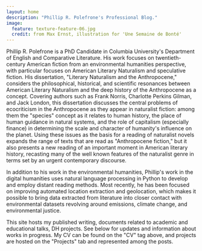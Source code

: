 ```yaml
---
layout: home
description: "Phillip R. Polefrone's Professional Blog."
image:
  feature: texture-feature-06.jpg
  credit: from Max Ernst, illustration for 'Une Semaine de Bonté'
---
```



Phillip R. Polefrone is a PhD Candidate in Columbia University's Department of
English and Comparative Literature. His work focuses on twentieth-century
American fiction from an environmental humanities perspective, with particular
focuses on American Literary Naturalism and speculative fiction. His
dissertation, "Literary Naturalism and the Anthropocene," considers the
philosophical, historical, and scientific resonances between American Literary
Naturalism and the deep history of the Anthropocene as a concept. Covering
authors such as Frank Norris, Charlotte Perkins Gilman, and Jack London, this
dissertation discusses the central problems of ecocriticism in the Anthropocene
as they appear in naturalist fiction: among them the "species" concept as it
relates to human history, the place of human guidance in natural systems, and
the role of capitalism (especially finance) in determining the scale and
character of humanity's influence on the planet. Using these issues as the
basis for a reading of naturalist novels expands the range of texts that are
read as "Anthropocene fiction," but it also presents a new reading of an
important moment in American literary history, recasting many of the well known
features of the naturalist genre in terms set by an urgent contemporary
discourse. 

In addition to his work in the environmental humanities, Phillip's work in the
digital humanities uses natural language processing in Python to develop and
employ distant reading methods. Most recently, he has been focused on improving
automated location extraction and geolocation, which makes it possible to bring
data extracted from literature into closer contact with environmental datasets
revolving around emissions, climate change, and environmental justice.

This site hosts my published writing, documents related to academic and
educational talks, DH projects. See below for updates and information about
works in progress. My CV can be found on the "CV" tag above, and projects are
hosted on the "Projects" tab and represented among the posts.


